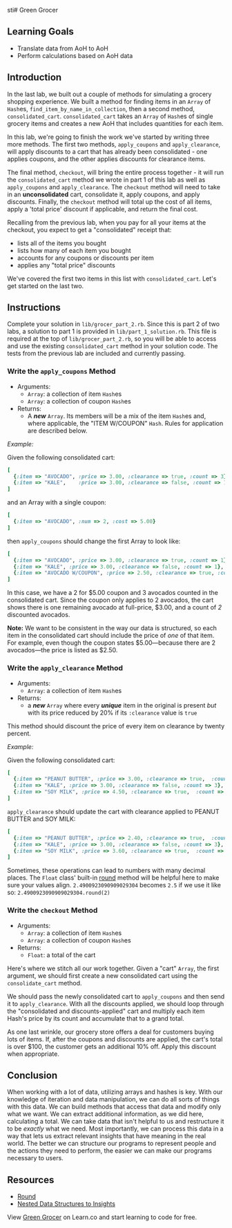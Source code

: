 sti# Green Grocer

## Learning Goals

- Translate data from AoH to AoH
- Perform calculations based on AoH data

## Introduction

In the last lab, we built out a couple of methods for simulating a grocery
shopping experience. We built a method for finding items in an `Array` of
`Hash`es, `find_item_by_name_in_collection`, then a second method,
`consolidated_cart`. `consolidated_cart` takes an `Array` of `Hash`es of single
grocery items and creates a new AoH that includes quantities for each item.

In this lab, we're going to finish the work we've started by writing three more
methods. The first two methods, `apply_coupons` and `apply_clearance`, will
apply discounts to a cart that has already been consolidated - one applies
coupons, and the other applies discounts for clearance items.

The final method, `checkout`, will bring the entire process together - it will
run the `consolidated_cart` method we wrote in part 1 of this lab as well as
`apply_coupons` and `apply_clearance`. The `checkout` method will need to take
in an **unconsolidated** cart, consolidate it, apply coupons, and apply
discounts. Finally, the `checkout` method will total up the cost of all items,
apply a 'total price' discount if applicable, and return the final cost.

Recalling from the previous lab, when you pay for all your items at the
checkout, you expect to get a "consolidated" receipt that:

* lists all of the items you bought
* lists how many of each item you bought
* accounts for any coupons or discounts per item
* applies any "total price" discounts

We've covered the first two items in this list with `consolidated_cart`. Let's
get started on the last two.

## Instructions

Complete your solution in `lib/grocer_part_2.rb`. Since this is part 2 of two
labs, a solution to part 1 is provided in `lib/part_1_solution.rb`. This file is
required at the top of `lib/grocer_part_2.rb`, so you will be able to access and
use the existing `consolidated_cart` method in your solution code. The tests
from the previous lab are included and currently passing.

### Write the `apply_coupons` Method

* Arguments:
  * `Array`: a collection of item `Hash`es
  * `Array`: a collection of coupon `Hash`es
* Returns:
  * A ***new*** `Array`. Its members will be a mix of the item `Hash`es and,
    where applicable, the "ITEM W/COUPON" `Hash`. Rules for application are
    described below.

_Example:_

Given the following consolidated cart:

```ruby
[
  {:item => "AVOCADO", :price => 3.00, :clearance => true, :count => 3},
  {:item => "KALE",    :price => 3.00, :clearance => false, :count => 1}
]
```

and an Array with a single coupon:

```ruby
[
  {:item => "AVOCADO", :num => 2, :cost => 5.00}
]
```

then `apply_coupons` should change the first Array to look like:

```ruby
[
  {:item => "AVOCADO", :price => 3.00, :clearance => true, :count => 1},
  {:item => "KALE", :price => 3.00, :clearance => false, :count => 1},
  {:item => "AVOCADO W/COUPON", :price => 2.50, :clearance => true, :count => 2}
]
```

In this case, we have a 2 for $5.00 coupon and 3 avocados counted in the
consolidated cart. Since the coupon only applies to 2 avocados, the cart shows
there is one remaining avocado at full-price, $3.00, and a count of _2_
discounted avocados.

**Note:** We want to be consistent in the way our data is structured, so each
item in the consolidated cart should include the price of _one_ of that item.
For example, even though the coupon states $5.00—because there are 2
avocados—the price is listed as $2.50.

### Write the `apply_clearance` Method

* Arguments:
  * `Array`: a collection of item `Hash`es
* Returns:
  * a ***new*** `Array` where every ***unique*** item in the original is present
    *but* with its price reduced by 20% if its `:clearance` value is `true`

This method should discount the price of every item on clearance by twenty
percent.

_Example:_

Given the following consolidated cart:

```ruby
[
  {:item => "PEANUT BUTTER", :price => 3.00, :clearance => true,  :count => 2},
  {:item => "KALE", :price => 3.00, :clearance => false, :count => 3},
  {:item => "SOY MILK", :price => 4.50, :clearance => true,  :count => 1}
]
```

`apply_clearance` should update the cart with clearance applied to PEANUT BUTTER
and SOY MILK:

```ruby
[
  {:item => "PEANUT BUTTER", :price => 2.40, :clearance => true,  :count => 2},
  {:item => "KALE", :price => 3.00, :clearance => false, :count => 3},
  {:item => "SOY MILK", :price => 3.60, :clearance => true,  :count => 1}
]
```

Sometimes, these operations can lead to numbers with many decimal places. The
`Float` class' built-in [round][round] method will be helpful here to make sure
your values align. `2.4900923090909029304` becomes `2.5` if we use it like so:
`2.4900923090909029304.round(2)`

### Write the `checkout` Method

* Arguments:
  * `Array`: a collection of item `Hash`es
  * `Array`: a collection of coupon `Hash`es
* Returns:
  * `Float`: a total of the cart

Here's where we stitch all our work together. Given a "cart" `Array`, the first
argument, we should first create a new consolidated cart using the
`consolidate_cart` method.

We should pass the newly consolidated cart to `apply_coupons` and then send it to
`apply_clearance`. With all the discounts applied, we should loop through the
"consolidated and discounts-applied" cart and multiply each item Hash's price
by its count and accumulate that to a grand total.

As one last wrinkle, our grocery store offers a deal for customers buying lots
of items. If, after the coupons and discounts are applied, the cart's total is
over $100, the customer gets an additional 10% off. Apply this discount when
appropriate.

## Conclusion

When working with a lot of data, utilizing arrays and hashes is key. With our
knowledge of iteration and data manipulation, we can do all sorts of things
with this data. We can build methods that access that data and modify only what
we want. We can extract additional information, as we did here, calculating a
total.  We can take data that isn't helpful to us and restructure it to be
_exactly_ what we need. Most importantly, we can process this data in a way
that lets us extract relevant insights that have meaning in the real world. The
better we can structure our programs to represent people and the actions they
need to perform, the easier we can make our programs necessary to users.

## Resources

- [Round][round]
- [Nested Data Structures to Insights](https://github.com/learn-co-curriculum/programming-univbasics-nds-nds-to-insights)

[round]: https://ruby-doc.org/core-2.1.2/Float.html#method-i-round

<p data-visibility='hidden'>View <a href='https://learn.co/lessons/green_grocer'>Green Grocer</a> on Learn.co and start learning to code for free.</p>
